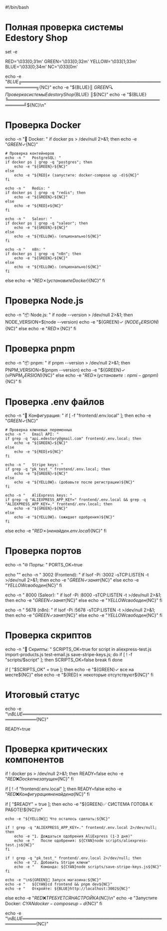 #!/bin/bash

# Полная проверка системы Edestory Shop

set -e

RED='\033[0;31m'
GREEN='\033[0;32m'
YELLOW='\033[1;33m'
BLUE='\033[0;34m'
NC='\033[0m'

echo -e "${BLUE}╔═══════════════════════════════════════════════════════╗${NC}"
echo -e "${BLUE}║   ${GREEN}🔍 Проверка системы Edestory Shop${BLUE}                 ║${NC}"
echo -e "${BLUE}╚═══════════════════════════════════════════════════════╝${NC}\n"

# Проверка Docker
echo -n "🐳 Docker: "
if docker ps > /dev/null 2>&1; then
    echo -e "${GREEN}✓${NC}"
    
    # Проверка контейнеров
    echo -n "   PostgreSQL: "
    if docker ps | grep -q "postgres"; then
        echo -e "${GREEN}✓${NC}"
    else
        echo -e "${RED}✗ (запустите: docker-compose up -d)${NC}"
    fi
    
    echo -n "   Redis: "
    if docker ps | grep -q "redis"; then
        echo -e "${GREEN}✓${NC}"
    else
        echo -e "${RED}✗${NC}"
    fi
    
    echo -n "   Saleor: "
    if docker ps | grep -q "saleor"; then
        echo -e "${GREEN}✓${NC}"
    else
        echo -e "${YELLOW}⚠ (опционально)${NC}"
    fi
    
    echo -n "   n8n: "
    if docker ps | grep -q "n8n"; then
        echo -e "${GREEN}✓${NC}"
    else
        echo -e "${YELLOW}⚠ (опционально)${NC}"
    fi
else
    echo -e "${RED}✗ (установите Docker)${NC}"
fi

# Проверка Node.js
echo -n "📦 Node.js: "
if node --version > /dev/null 2>&1; then
    NODE_VERSION=$(node --version)
    echo -e "${GREEN}✓ ($NODE_VERSION)${NC}"
else
    echo -e "${RED}✗${NC}"
fi

# Проверка pnpm
echo -n "📦 pnpm: "
if pnpm --version > /dev/null 2>&1; then
    PNPM_VERSION=$(pnpm --version)
    echo -e "${GREEN}✓ (v$PNPM_VERSION)${NC}"
else
    echo -e "${RED}✗ (установите: npm i -g pnpm)${NC}"
fi

# Проверка .env файлов
echo -n "🔧 Конфигурация: "
if [ -f "frontend/.env.local" ]; then
    echo -e "${GREEN}✓${NC}"
    
    # Проверка ключевых переменных
    echo -n "   Email API: "
    if grep -q "api.edestory@gmail.com" frontend/.env.local; then
        echo -e "${GREEN}✓${NC}"
    else
        echo -e "${RED}✗${NC}"
    fi
    
    echo -n "   Stripe keys: "
    if grep -q "pk_test_" frontend/.env.local; then
        echo -e "${GREEN}✓${NC}"
    else
        echo -e "${YELLOW}⚠ (добавьте после регистрации)${NC}"
    fi
    
    echo -n "   AliExpress keys: "
    if grep -q "ALIEXPRESS_APP_KEY=" frontend/.env.local && grep -q "ALIEXPRESS_APP_KEY=." frontend/.env.local; then
        echo -e "${GREEN}✓${NC}"
    else
        echo -e "${YELLOW}⚠ (ожидает одобрения)${NC}"
    fi
else
    echo -e "${RED}✗ (не найден .env.local)${NC}"
fi

# Проверка портов
echo -n "🌐 Порты: "
PORTS_OK=true

echo ""
echo -n "   3002 (Frontend): "
if lsof -Pi :3002 -sTCP:LISTEN -t >/dev/null 2>&1; then
    echo -e "${GREEN}✓ занят${NC}"
else
    echo -e "${YELLOW}свободен${NC}"
fi

echo -n "   8000 (Saleor): "
if lsof -Pi :8000 -sTCP:LISTEN -t >/dev/null 2>&1; then
    echo -e "${GREEN}✓ занят${NC}"
else
    echo -e "${YELLOW}свободен${NC}"
fi

echo -n "   5678 (n8n): "
if lsof -Pi :5678 -sTCP:LISTEN -t >/dev/null 2>&1; then
    echo -e "${GREEN}✓ занят${NC}"
else
    echo -e "${YELLOW}свободен${NC}"
fi

# Проверка скриптов
echo -n "📜 Скрипты: "
SCRIPTS_OK=true
for script in aliexpress-test.js import-products.js test-email.js save-stripe-keys.js; do
    if [ ! -f "scripts/$script" ]; then
        SCRIPTS_OK=false
        break
    fi
done

if [ "$SCRIPTS_OK" = true ]; then
    echo -e "${GREEN}✓ все на месте${NC}"
else
    echo -e "${RED}✗ некоторые отсутствуют${NC}"
fi

# Итоговый статус
echo -e "\n${BLUE}═══════════════════════════════════════════════════════${NC}"

READY=true

# Проверка критических компонентов
if ! docker ps > /dev/null 2>&1; then
    READY=false
    echo -e "${RED}❌ Docker не запущен${NC}"
fi

if [ ! -f "frontend/.env.local" ]; then
    READY=false
    echo -e "${RED}❌ Конфигурация не найдена${NC}"
fi

if [ "$READY" = true ]; then
    echo -e "${GREEN}✅ СИСТЕМА ГОТОВА К РАБОТЕ!${NC}\n"
    
    echo -e "${YELLOW}📝 Что осталось сделать:${NC}"
    
    if ! grep -q "ALIEXPRESS_APP_KEY=." frontend/.env.local 2>/dev/null; then
        echo -e "1. Дождаться одобрения AliExpress (1-3 дня)"
        echo -e "   После одобрения: ${CYAN}node scripts/aliexpress-test.js${NC}"
    fi
    
    if ! grep -q "pk_test_" frontend/.env.local 2>/dev/null; then
        echo -e "2. Добавить Stripe ключи"
        echo -e "   Команда: ${CYAN}node scripts/save-stripe-keys.js${NC}"
    fi
    
    echo -e "\n${GREEN}🚀 Запуск магазина:${NC}"
    echo -e "   ${CYAN}cd frontend && pnpm dev${NC}"
    echo -e "   Откройте: ${BLUE}http://localhost:3002${NC}"
else
    echo -e "${RED}❌ ТРЕБУЕТСЯ НАСТРОЙКА${NC}\n"
    echo -e "Запустите Docker: ${CYAN}docker-compose up -d${NC}"
fi

echo -e "\n${BLUE}═══════════════════════════════════════════════════════${NC}"